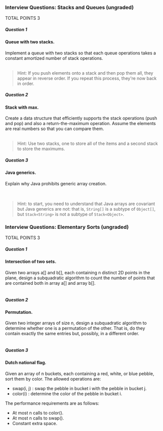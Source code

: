 ### Interview Questions: Stacks and Queues (ungraded)

TOTAL POINTS 3

##### Question 1

#### Queue with two stacks. <br />

Implement a queue with two stacks so that each queue operations takes a constant amortized number of stack
operations. <br /><br />
> Hint: If you push elements onto a stack and then pop them all, they appear in reverse order. If you repeat this process, they're now back in order.

##### Question 2

#### Stack with max. <br />

Create a data structure that efficiently supports the stack operations (push and pop) and also a return-the-maximum
operation. Assume the elements are real numbers so that you can compare them. <br /><br />
> Hint: Use two stacks, one to store all of the items and a second stack to store the maximums.
>

##### Question 3

#### Java generics. <br />

Explain why Java prohibits generic array creation. <br /><br /><br />
> Hint: to start, you need to understand that Java arrays are covariant but Java generics are not: that is,  `String[]` is a subtype of `Object[]`, but `Stack<String>` is not a subtype of `Stack<Object>`.

### Interview Questions: Elementary Sorts (ungraded)

TOTAL POINTS 3

##### Question 1

#### Intersection of two sets. <br />

Given two arrays a[] and b[], each containing n distinct 2D points in the plane, design a subquadratic algorithm to
count the number of points that are contained both in array a[] and array b[]. <br /><br />

##### Question 2

#### Permutation. <br />

Given two integer arrays of size n, design a subquadratic algorithm to determine whether one is a permutation of the
other. That is, do they contain exactly the same entries but, possibly, in a different order. <br /><br />

##### Question 3

#### Dutch national flag. <br />

Given an array of n buckets, each containing a red, white, or blue pebble, sort them by color. The allowed operations
are: <br />

* swap(i, j) :  swap the pebble in bucket i with the pebble in bucket j. <br />
* color(i) :  determine the color of the pebble in bucket i. <br />

The performance requirements are as follows: <br />

* At most n calls to color(). <br />
* At most n calls to swap(). <br />
* Constant extra space. <br />
